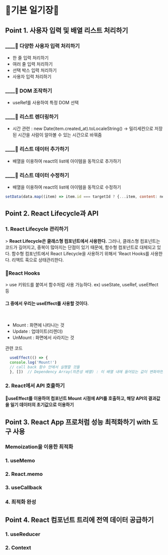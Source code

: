 # 💛기본 일기장💛

<h2>Point 1. 사용자 입력 및 배열 리스트 처리하기</h2>
    <h3>____🚩 다양한 사용자 입력 처리하기</h3>
    <div class="list-box">
      <ul>
        <li>한 줄 입력 처리하기 </li>
        <li>여러 줄 입력 처리하기 </li>
        <li>선택 박스 입력 처리하기 </li>
        <li>사용자 입력 처리하기 </li>
      </ul>
    </div>
    <h3>____🚩 DOM 조작하기</h3>
    <ul>
      <li>useRef를 사용하여 특정 DOM 선택</li>
    </ul>
    <h3>____🚩 리스트 렌더링하기</h3>
    <ul>
      <li>시간 관련 : new Date(item.created_at).toLocaleString()
        -> 밀리세컨으로 저장된 시간을 사람이 알아볼 수 있는 시간으로 바꿔줌
      </li>
    </ul>
    <h3>____🚩 리스트 데이터 추가하기</h3>
    <ul>
      <li>배열을 이용하여 react의 list에 아이템을 동적으로 추가하기</li>
    </ul>
    <h3>____🚩 리스트 데이터 수정하기</h3>
    <ul>
      <li>배열을 이용하여 react의 list에 아이템을 동적으로 수정하기</li>
    </ul>

```javascript
setData(data.map((item) => item.id === targetId ? {...item, content: newContent} : item)
```

<h2>Point 2. React Lifecycle과 API</h2>

  <h3>1. React Lifecycle 관리하기</h3>
    <span>> <strong>React Lifecycle은 클래스형 컴포넌트에서 사용한다.</strong> 그러나, 클래스형 컴포넌트는 코드가 길어지고, 중복이 많아지는 단점이 있기 때문에, 함수형 컴포넌트로 대체되고 있다.</span>
    <span>함수형 컴포넌트에서 React Lifecycle을 사용하기 위해서 'React Hooks를 사용한다. 리액트 훅으로 상태관리한다.</span>
    <h3>🚩React Hooks</h3>
      <span>> use 키워드를 붙여서 함수처럼 사용 가능하다. </span>
      <span>ex) useState, useRef, useEffect 등</span>
      <h4>그 중에서 우리는 <strong>useEffect</strong>를 사용할 것이다.</h4>
      <br/>
    <ul>
      <li>Mount : 화면에 나타나는 것</li>
      <li>Update : 업데이트(리렌더)</li>
      <li>UnMount : 화면에서 사라지는 것</li>
    </ul>
    <span>관련 코드</span>

  ```javascript
    useEffect(() => {
    console.log('Mount!')
    // call back 함수 안에서 실행할 것들
    }, [])  // Dependency Array(의존성 배열) : 이 배열 내에 들어있는 값이 변화하면, 콜백함수가 실행된다.
  ```

  <h3>2. React에서 API 호출하기</h3>
    <h4>🚩useEffect를 이용하여 컴포넌트 Mount 시점에 API를 호출하고, 해당 API의 결과값을 일기 데이터의 초기값으로 이용하기</h4>

<h2>Point 3. React App 프로처럼 성능 최적화하기 with 도구 사용</h2>
  <h3>Memoization을 이용한 최적화</h3>
  <h3>1. useMemo</h3>
 
  <h3>2. React.memo</h3>
  
  <h3>3. useCallback</h3>
  
  <h3>4. 최적화 완성</h3>

<h2>Point 4. React 컴포넌트 트리에 전역 데이터 공급하기</h2>
  <h3>1. useReducer</h3>
  
  <h3>2. Context</h3>
